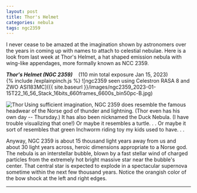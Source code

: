 ```yaml
---
layout: post
title: Thor's Helmet
categories: nebula 
tags: ngc2359
---
```

I never cease to be amazed at the imagination shown by astronomers over the years in coming up with names to attach to celestial nebulae.  Here is a look from last week at Thor's Helmet, a hat shaped emission nebula with wing-like appendages, more formally known as NCC 2359.

_**Thor's Helmet (NGC 2359)**_  &nbsp;&nbsp; (110 min total exposure Jan 15, 2023)<br>
{% include /explainpinch.js %}
![ngc2359 seen using Celestron RASA 8 and ZWO ASI183MC]({{ site.baseurl }}/images/ngc2359_2023-01-15T22_16_56_Stack_16bits_660frames_6600s_bin50pc-B.jpg)


<img src = "{{ site.baseurl }}/images/Thor.jpg"
alt = "Thor"
align=left
/>
Using sufficient imagination, NGC 2359 does resemble the famous headwear of the Norse god of thunder and lightning. (Thor even has his own day -- Thursday.)
It has also been nicknamed the Duck Nebula. (I have trouble visualizing that one!) Or maybe it resembles a turtle. . .  Or maybe it sort of resembles that green Inchworm riding toy my kids used to have. . .  

Anyway, NGC 2359 is about 15 thousand light years away from us and about 30 light years across, heroic dimensions appropriate to a Norse god. The nebula is an interstellar bubble, blown by a fast stellar wind of charged particles from the extremely hot bright massive star near the bubble's center. That central star is expected to explode in a spectacular supernova sometime within the next few thousand years.  Notice the orangish color of the bow shock at the left and right edges.

-----